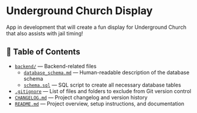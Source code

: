 # Underground Church Display

App in development that will create a fun display for Underground Church that also assists with jail timing!


## 📁 Table of Contents

- [`backend/`](./backend/) — Backend-related files
  - [`database_schema.md`](./backend/database_schema.md) — Human-readable description of the database schema
  - [`schema.sql`](./backend/schema.sql) — SQL script to create all necessary database tables
- [`.gitignore`](./.gitignore) — List of files and folders to exclude from Git version control
- [`CHANGELOG.md`](./CHANGELOG.md) — Project changelog and version history
- [`README.md`](./README.md) — Project overview, setup instructions, and documentation
